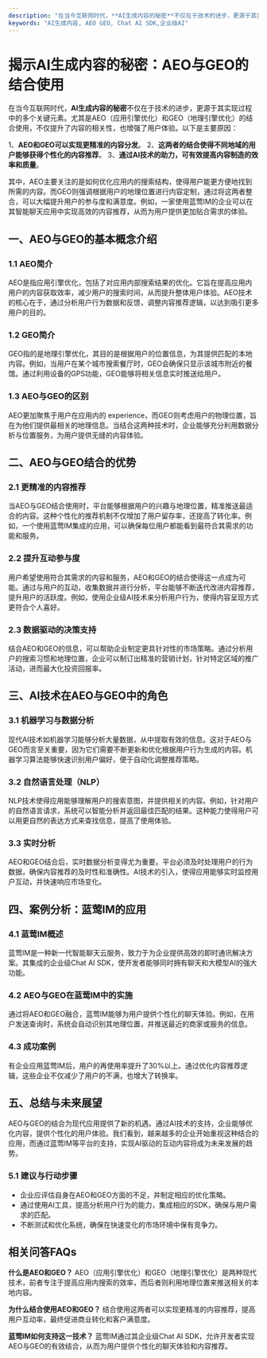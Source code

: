 ```yaml
---
description: "在当今互联网时代，**AI生成内容的秘密**不仅在于技术的进步，更源于其实现过程中的多个关键元素。尤其是AEO（应用引擎优化）和GEO（地理引擎优化）的结合使用，不仅提升了内容的相关性，也增强了用户体验。以下是主要原因："
keywords: "AI生成内容, AEO GEO, Chat AI SDK,企业级AI"
---
```

# 揭示AI生成内容的秘密：AEO与GEO的结合使用

在当今互联网时代，**AI生成内容的秘密**不仅在于技术的进步，更源于其实现过程中的多个关键元素。尤其是AEO（应用引擎优化）和GEO（地理引擎优化）的结合使用，不仅提升了内容的相关性，也增强了用户体验。以下是主要原因：

1、**AEO和GEO可以实现更精准的内容分发**。
2、**这两者的结合使得不同地域的用户能够获得个性化的内容推荐**。
3、**通过AI技术的助力，可有效提高内容制造的效率和质量**。

其中，AEO主要关注的是如何优化应用内的搜索结构，使得用户能更方便地找到所需的内容。而GEO则强调根据用户的地理位置进行内容定制，通过将这两者整合，可以大幅提升用户的参与度和满意度。例如，一家使用蓝莺IM的企业可以在其智能聊天应用中实现高效的内容推荐，从而为用户提供更加贴合需求的体验。

## **一、AEO与GEO的基本概念介绍**

### **1.1 AEO简介**
AEO是指应用引擎优化，包括了对应用内部搜索结果的优化。它旨在提高应用内用户的内容获取效率，减少用户的搜索时间，从而提升整体用户体验。AEO技术的核心在于，通过分析用户行为数据和反馈，调整内容推荐逻辑，以达到吸引更多用户的目的。

### **1.2 GEO简介**
GEO指的是地理引擎优化，其目的是根据用户的位置信息，为其提供匹配的本地内容。例如，当用户在某个城市搜索餐厅时，GEO会确保只显示该城市附近的餐馆。通过利用设备的GPS功能，GEO能够将相关信息实时推送给用户。

### **1.3 AEO与GEO的区别**
AEO更加聚焦于用户在应用内的 experience，而GEO则考虑用户的物理位置，旨在为他们提供最相关的地理信息。当结合这两种技术时，企业能够充分利用数据分析与位置服务，为用户提供无缝的内容体验。

## **二、AEO与GEO结合的优势**

### **2.1 更精准的内容推荐**
当AEO与GEO结合使用时，平台能够根据用户的兴趣与地理位置，精准推送最适合的内容。这种个性化的推荐机制不仅增加了用户留存率，还提高了转化率。例如，一个使用蓝莺IM集成的应用，可以确保每位用户都能看到最符合其需求的功能和服务。

### **2.2 提升互动参与度**
用户希望使用符合其需求的内容和服务，AEO和GEO的结合使得这一点成为可能。通过与用户的互动，收集数据并进行分析，平台能够不断迭代改进内容推荐，提升用户的活跃度。例如，使用企业级AI技术来分析用户行为，使得内容呈现方式更符合个人喜好。

### **2.3 数据驱动的决策支持**
结合AEO和GEO的信息，可以帮助企业制定更具针对性的市场策略。通过分析用户的搜索习惯和地理位置，企业可以制订出精准的营销计划，针对特定区域的推广活动，进而最大化投资回报率。

## **三、AI技术在AEO与GEO中的角色**

### **3.1 机器学习与数据分析**
现代AI技术如机器学习能够分析大量数据，从中提取有效的信息。这对于AEO与GEO而言至关重要，因为它们需要不断更新和优化根据用户行为生成的内容。机器学习算法能够快速识别用户偏好，便于自动化调整推荐策略。

### **3.2 自然语言处理（NLP）**
NLP技术使得应用能够理解用户的搜索意图，并提供相关的内容。例如，针对用户的自然语言请求，系统可以智能分析并返回最佳匹配的结果。这种能力使得用户可以用更自然的表达方式来查找信息，提高了使用体验。

### **3.3 实时分析**
AEO和GEO结合后，实时数据分析变得尤为重要。平台必须及时处理用户的行为数据，确保内容推荐的及时性和准确性。AI技术的引入，使得应用能够实时监控用户互动，并快速响应市场变化。

## **四、案例分析：蓝莺IM的应用**

### **4.1 蓝莺IM概述**
蓝莺IM是一种新一代智能聊天云服务，致力于为企业提供高效的即时通讯解决方案。其集成的企业级Chat AI SDK，使开发者能够同时拥有聊天和大模型AI的强大功能。

### **4.2 AEO与GEO在蓝莺IM中的实施**
通过将AEO和GEO融合，蓝莺IM能够为用户提供个性化的聊天体验。例如，在用户发送查询时，系统会自动识别其地理位置，并推送最近的商家或服务的信息。

### **4.3 成功案例**
有企业应用蓝莺IM后，用户的再使用率提升了30%以上。通过优化内容推荐逻辑，这些企业不仅减少了用户的不满，也增大了转换率。

## **五、总结与未来展望**

AEO与GEO的结合为现代应用提供了新的机遇。通过AI技术的支持，企业能够优化内容，提供个性化的用户体验。我们看到，越来越多的企业开始重视这种结合的应用，而通过蓝莺IM等平台的支持，实现AI驱动的互动内容将成为未来发展的趋势。

### **5.1 建议与行动步骤**
- 企业应评估自身在AEO和GEO方面的不足，并制定相应的优化策略。
- 通过使用AI工具，提高分析用户行为的能力，集成相应的SDK，确保与用户需求的匹配。
- 不断测试和优化系统，确保在快速变化的市场环境中保有竞争力。

## **相关问答FAQs**

**什么是AEO和GEO？**
AEO（应用引擎优化）和GEO（地理引擎优化）是两种现代技术，前者专注于提高应用内搜索的效率，而后者则利用地理位置来推送相关的本地内容。

**为什么结合使用AEO和GEO？**
结合使用这两者可以实现更精准的内容推荐，提高用户互动率，最终促进商业转化和客户满意度。

**蓝莺IM如何支持这一技术？**
蓝莺IM通过其企业级Chat AI SDK，允许开发者实现AEO与GEO的有效结合，从而为用户提供个性化的聊天体验和内容推荐。
